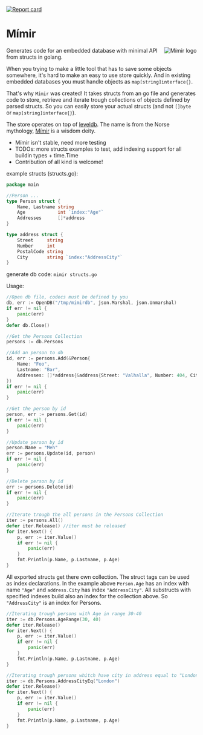 [![Report card](http://goreportcard.com/badge/microo8/mimir)](http://goreportcard.com/report/microo8/mimir)

# Mímir
<img src="https://raw.githubusercontent.com/microo8/mimir/master/logo.png" alt="Mímir logo" align="right"/>

Generates code for an embedded database with minimal API from structs in golang.

When you trying to make a little tool that has to save some objects somewhere, it's hard to make an easy to use store quickly. And in existing embedded databases you must handle objects as `map[string]interface{}`.

That's why `Mímir` was created! It takes structs from an go file and generates code to store, retrieve and iterate trough collections of objects defined by parsed structs.
So you can easily store your actual structs (and not `[]byte` or `map[string]interface{}`).

The store operates on top of [leveldb](https://github.com/syndtr/goleveldb). The name is from the Norse mythology, [Mímir](https://en.wikipedia.org/wiki/M%C3%ADmir) is a wisdom deity.

* Mímir isn't stable, need more testing
* TODOs: more structs examples to test, add indexing support for all buildin types + time.Time
* Contribution of all kind is welcome!

example structs (structs.go):

```go
package main

//Person ...
type Person struct {
	Name, Lastname string
	Age            int `index:"Age"`
	Addresses      []*address
}

type address struct {
	Street     string
	Number     int
	PostalCode string
	City       string `index:"AddressCity"`
}
```  

generate db code: `mimir structs.go`

Usage:

```go
//Open db file, codecs must be defined by you
db, err := OpenDB("/tmp/mimirdb", json.Marshal, json.Unmarshal)
if err != nil {
	panic(err)
}
defer db.Close()

//Get the Persons Collection
persons := db.Persons

//Add an person to db
id, err := persons.Add(&Person{
	Name: "Foo",
	Lastname: "Bar",
	Addresses: []*address{&address{Street: "Valhalla", Number: 404, City: "Asgard"}},
})
if err != nil {
    panic(err)
}

//Get the person by id
person, err := persons.Get(id)
if err != nil {
    panic(err)
}

//Update person by id
person.Name = "Meh"
err := persons.Update(id, person)
if err != nil {
    panic(err)
}

//Delete person by id
err := persons.Delete(id)
if err != nil {
    panic(err)
}

//Iterate trough the all persons in the Persons Collection
iter := persons.All()
defer iter.Release() //iter must be released
for iter.Next() {
	p, err := iter.Value()
	if err != nil {
    	panic(err)
	}
	fmt.Println(p.Name, p.Lastname, p.Age)
}
```

All exported structs get there own collection. The struct tags can be used as index declarations.
In the example above `Person.Age` has an index with name `"Age"` and `address.City` has index `"AddressCity"`.
All substructs with specified indexes build also an index for the collection above. So `"AddressCity"` is an index for Persons.

```go
//Iterating trough persons with Age in range 30-40
iter := db.Persons.AgeRange(30, 40)
defer iter.Release()
for iter.Next() {
	p, err := iter.Value()
	if err != nil {
    	panic(err)
	}
	fmt.Println(p.Name, p.Lastname, p.Age)
}
```

```go
//Iterating trough persons whitch have city in address equal to "London"
iter := db.Persons.AddressCityEq("London")
defer iter.Release()
for iter.Next() {
	p, err := iter.Value()
	if err != nil {
    	panic(err)
	}
	fmt.Println(p.Name, p.Lastname, p.Age)
}
```
